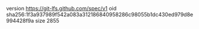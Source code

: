version https://git-lfs.github.com/spec/v1
oid sha256:1f3a937989f542a083a312186840958286c98055b1dc430ed979d8e994428f9a
size 2855
